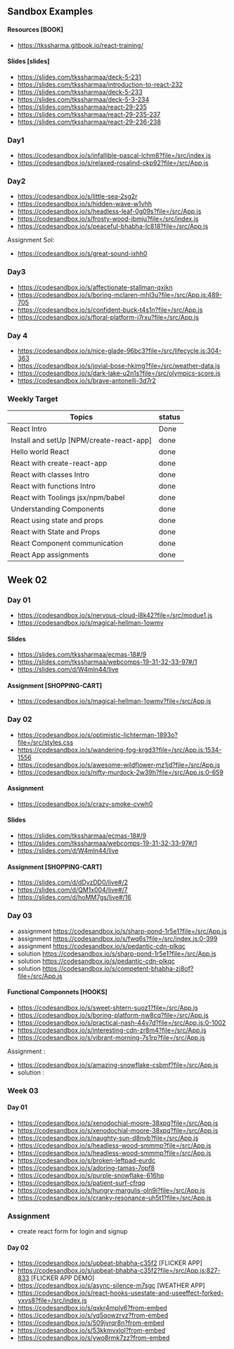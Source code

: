 ## Sandbox Examples

#### Resources [BOOK]
- https://tkssharma.gitbook.io/react-training/


#### Slides [slides]
- https://slides.com/tkssharmaa/deck-5-231
- https://slides.com/tkssharmaa/introduction-to-react-232
- https://slides.com/tkssharmaa/deck-5-233
- https://slides.com/tkssharmaa/deck-5-3-234
- https://slides.com/tkssharmaa/react-29-235
- https://slides.com/tkssharmaa/react-29-235-237
- https://slides.com/tkssharmaa/react-29-236-238

### Day1

- https://codesandbox.io/s/infallible-pascal-lchm8?file=/src/index.js
- https://codesandbox.io/s/relaxed-rosalind-ckp92?file=/src/App.js

### Day2

- https://codesandbox.io/s/little-sea-2sg2r
- https://codesandbox.io/s/hidden-wave-w1vhh
- https://codesandbox.io/s/headless-leaf-0g09s?file=/src/App.js
- https://codesandbox.io/s/frosty-wood-jbmju?file=/src/index.js
- https://codesandbox.io/s/peaceful-bhabha-lc818?file=/src/App.js

Assignment Sol:

- https://codesandbox.io/s/great-sound-ixhh0

### Day3

- https://codesandbox.io/s/affectionate-stallman-qxjkn
- https://codesandbox.io/s/boring-mclaren-mhl3u?file=/src/App.js:489-705
- https://codesandbox.io/s/confident-buck-t4s1n?file=/src/App.js
- https://codesandbox.io/s/floral-platform-i7rxu?file=/src/App.js

### Day 4
- https://codesandbox.io/s/nice-glade-96bc3?file=/src/lifecycle.js:304-363 
- https://codesandbox.io/s/jovial-bose-hkimg?file=/src/weather-data.js
- https://codesandbox.io/s/dark-lake-u2n1s?file=/src/olympics-score.js
- https://codesandbox.io/s/brave-antonelli-3d7r2

### Weekly Target

| Topics  | status |
| ------------- | ------------- |
| React Intro  | Done |
| Install and setUp [NPM/create-react-app]  | done  |
| Hello world React  | done  |
| React with create-react-app  | done  |
| React with classes  Intro| done  |
| React with functions Intro | done  |
| React with Toolings jsx/npm/babel | done  |
| Understanding Components | done  |
| React using state and props | done  |
| React with State and Props | done  |
| React Component communication| done  |
| React App assignments | done  |

## Week 02

### Day 01

- https://codesandbox.io/s/nervous-cloud-l8k42?file=/src/modue1.js 
- https://codesandbox.io/s/magical-hellman-1owmv 

#### Slides 
- https://slides.com/tkssharmaa/ecmas-18#/9 
- https://slides.com/tkssharmaa/webcomps-19-31-32-33-97#/1
- https://slides.com/d/W4mln44/live

#### Assignment [SHOPPING-CART]
- https://codesandbox.io/s/magical-hellman-1owmv?file=/src/App.js



### Day 02

- https://codesandbox.io/s/optimistic-lichterman-1893o?file=/src/styles.css
- https://codesandbox.io/s/wandering-fog-krgd3?file=/src/App.js:1534-1556
- https://codesandbox.io/s/awesome-wildflower-mz1jd?file=/src/App.js
- https://codesandbox.io/s/nifty-murdock-2w39h?file=/src/App.js:0-659


#### Assignment 
- https://codesandbox.io/s/crazy-smoke-cvwh0

#### Slides 
- https://slides.com/tkssharmaa/ecmas-18#/9 
- https://slides.com/tkssharmaa/webcomps-19-31-32-33-97#/1
- https://slides.com/d/W4mln44/live

#### Assignment [SHOPPING-CART]
- https://slides.com/d/dDvzDD0/live#/2
- https://slides.com/d/QM1x004/live#/7
- https://slides.com/d/hoMM7gs/live#/16

### Day 03

- assignment https://codesandbox.io/s/sharp-pond-1r5e1?file=/src/App.js 
- assignment https://codesandbox.io/s/fwq6s?file=/src/index.js:0-399
- assignment https://codesandbox.io/s/pedantic-cdn-plkqc 
- solution https://codesandbox.io/s/sharp-pond-1r5e1?file=/src/App.js
- solution https://codesandbox.io/s/pedantic-cdn-plkqc 
- solution https://codesandbox.io/s/competent-bhabha-zj8of?file=/src/App.js

#### Functional Componnets [HOOKS]

- https://codesandbox.io/s/sweet-shtern-suoz1?file=/src/App.js
- https://codesandbox.io/s/boring-platform-nw8cq?file=/src/App.js
- https://codesandbox.io/s/practical-nash-44v7d?file=/src/App.js:0-1002
- https://codesandbox.io/s/interesting-cdn-zr8m4?file=/src/App.js
- https://codesandbox.io/s/vibrant-morning-7s1rp?file=/src/App.js

Assignment :
- https://codesandbox.io/s/amazing-snowflake-csbmf?file=/src/App.js
- solution : 

### Week 03

#### Day 01

- https://codesandbox.io/s/xenodochial-moore-38xpq?file=/src/App.js
- https://codesandbox.io/s/xenodochial-moore-38xpq?file=/src/App.js
- https://codesandbox.io/s/naughty-sun-d8nvb?file=/src/App.js
- https://codesandbox.io/s/headless-wood-smmmp?file=/src/App.js
- https://codesandbox.io/s/headless-wood-smmmp?file=/src/App.js
- https://codesandbox.io/s/broken-leftpad-eurdc
- https://codesandbox.io/s/adoring-tamas-7opf8
- https://codesandbox.io/s/purple-snowflake-616hp
- https://codesandbox.io/s/patient-surf-cfrqq
- https://codesandbox.io/s/hungry-margulis-oln9i?file=/src/App.js
- https://codesandbox.io/s/cranky-resonance-uh5t1?file=/src/App.js

### Assignment 

- create react form for login and signup 

#### Day 02
- https://codesandbox.io/s/upbeat-bhabha-c35f2 [FLICKER APP]
- https://codesandbox.io/s/upbeat-bhabha-c35f2?file=/src/App.js:827-833 [FLICKER APP DEMO]
- https://codesandbox.io/s/async-silence-m7sgc [WEATHER APP]
- https://codesandbox.io/s/react-hooks-usestate-and-useeffect-forked-yxvs8?file=/src/index.js
- https://codesandbox.io/s/qxkr4mplv6?from-embed
- https://codesandbox.io/s/yq5qowzrvz?from-embed
- https://codesandbox.io/s/509jvrqr8n?from-embed
- https://codesandbox.io/s/53kkmvxlol?from-embed
- https://codesandbox.io/s/ywo8rmk7zz?from-embed



